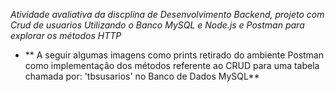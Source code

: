 *Atividade avaliativa da discplina de Desenvolvimento Backend, projeto com Crud de usuarios Utilizando o Banco MySQL e Node.js e Postman para explorar os métodos HTTP*
- ** A seguir algumas imagens como prints retirado do ambiente Postman como implementação dos métodos referente ao CRUD para uma tabela chamada por: 'tbsusarios'  no Banco de Dados MySQL**
